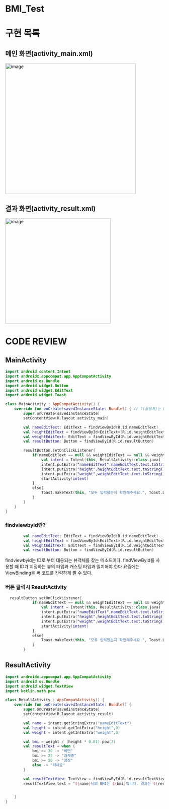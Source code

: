 # BMI_Test

# 구현 목록
## 메인 화면(activity_main.xml)
<img width="415" alt="image" src="https://user-images.githubusercontent.com/102028778/191989376-d241559d-8b9e-4ebc-93a8-9e2b32192b51.png">

## 결과 화면(activity_result.xml)
<img width="335" alt="image" src="https://user-images.githubusercontent.com/102028778/191989412-a10ce3fc-988d-4c1e-98d1-4444e4b88eac.png">

# CODE REVIEW

## MainActivity
```kotlin
import android.content.Intent
import androidx.appcompat.app.AppCompatActivity
import android.os.Bundle
import android.widget.Button
import android.widget.EditText
import android.widget.Toast

class MainActivity : AppCompatActivity() {
    override fun onCreate(savedInstanceState: Bundle?) { // ?(물음표)는 Null이 가능하다.
        super.onCreate(savedInstanceState)
        setContentView(R.layout.activity_main)

        val nameEditText: EditText = findViewById(R.id.nameEditText)
        val heightEditText = findViewById<EditText>(R.id.heightEditText)
        val weightEditText: EditText = findViewById(R.id.weightEditText)
        val resultButton: Button = findViewById(R.id.resultButton)

        resultButton.setOnClickListener{
            if(nameEditText == null && weightEditText == null && weightEditText == null){
                val intent = Intent(this, ResultActivity::class.java)   // Intent는 액티비티 이동
                intent.putExtra("nameEditText",nameEditText.text.toString())
                intent.putExtra("height",heightEditText.text.toString().toInt())
                intent.putExtra("weight",weightEditText.text.toString().toInt())
                startActivity(intent)
            }
            else{
                Toast.makeText(this, "모두 입력했는지 확인해주세요.", Toast.LENGTH_SHORT).show()
            }
        }
    }
}
```

### findviewbyid란?
```kotlin
        val nameEditText: EditText = findViewById(R.id.nameEditText)
        val heightEditText = findViewById<EditText>(R.id.heightEditText)
        val weightEditText: EditText = findViewById(R.id.weightEditText)
        val resultButton: Button = findViewById(R.id.resultButton)

```
findviewbyid는 ID로 부터 대응되는 뷰객체를 찾는 메소드이다. findViewById를 사용할 때 ID가 지정하는 뷰의 타입과 캐스팅 타입과 일치해야 한다
요즘에는 ViewBinding을 써 코드를 간략하게 짤 수 있다.

### 버튼 클릭시 ResultActivity

```kotlin
  resultButton.setOnClickListener{
            if(nameEditText == null && weightEditText == null && weightEditText == null){
                val intent = Intent(this, ResultActivity::class.java)   // Intent는 액티비티 이동
                intent.putExtra("nameEditText",nameEditText.text.toString())
                intent.putExtra("height",heightEditText.text.toString().toInt())
                intent.putExtra("weight",weightEditText.text.toString().toInt())
                startActivity(intent)
            }
            else{
                Toast.makeText(this, "모두 입력했는지 확인해주세요.", Toast.LENGTH_SHORT).show()
            }
        }

```



## ResultActivity

```kotlin
import androidx.appcompat.app.AppCompatActivity
import android.os.Bundle
import android.widget.TextView
import kotlin.math.pow

class ResultActivity : AppCompatActivity() {
    override fun onCreate(savedInstanceState: Bundle?) {
        super.onCreate(savedInstanceState)
        setContentView(R.layout.activity_result)

        val name = intent.getStringExtra("nameEditText")
        val height = intent.getIntExtra("height",0)
        val weight = intent.getIntExtra("weight",0)

        val bmi = weight / (height * 0.01).pow(2)
        val resultText = when {
            bmi >= 30 -> "비만"
            bmi >= 25 -> "과체중"
            bmi >= 20 -> "정상"
            else -> "저체중"
        }

        val resultTextView: TextView = findViewById(R.id.resultTextView)
        resultTextView.text = "${name}님의 BMI는 ${bmi}입니다. 결과는 ${resultText}입니다."


    }
}

```




